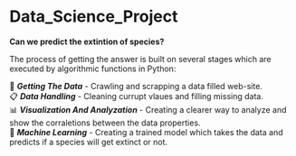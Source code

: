# Data_Science_Project
**Can we predict the extintion of species?**  

The process of getting the answer is built on several stages which are executed by algorithmic functions in Python:  

📡 **_Getting The Data_** - Crawling and scrapping a data filled web-site.  
📋 **_Data Handling_** - Cleaning currupt vlaues and filling missing data.  
📊 **_Visualization And Analyzation_** - Creating a clearer way to analyze and show the corraletions between the data properties.  
🤖 **_Machine Learning_** - Creating a trained model which takes the data and predicts if a species will get extinct or not.   


